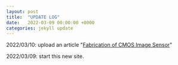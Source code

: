 ```yaml
---
layout: post
title:  "UPDATE LOG"
date:   2022-03-09 00:00:00 +0000
categories: jekyll update
---
```


2022/03/10: upload an article "[Fabrication of CMOS Image Sensor][Fabrication of CMOS Image Sensor-docs]"

2022/03/09: start this new site.


[Fabrication of CMOS Image Sensor-docs]: https://bettercallchen.github.io/imaging/cis_process_introduction